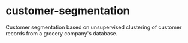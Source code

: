 # customer-segmentation
Customer segmentation based on unsupervised clustering of customer records from a grocery company's database.
